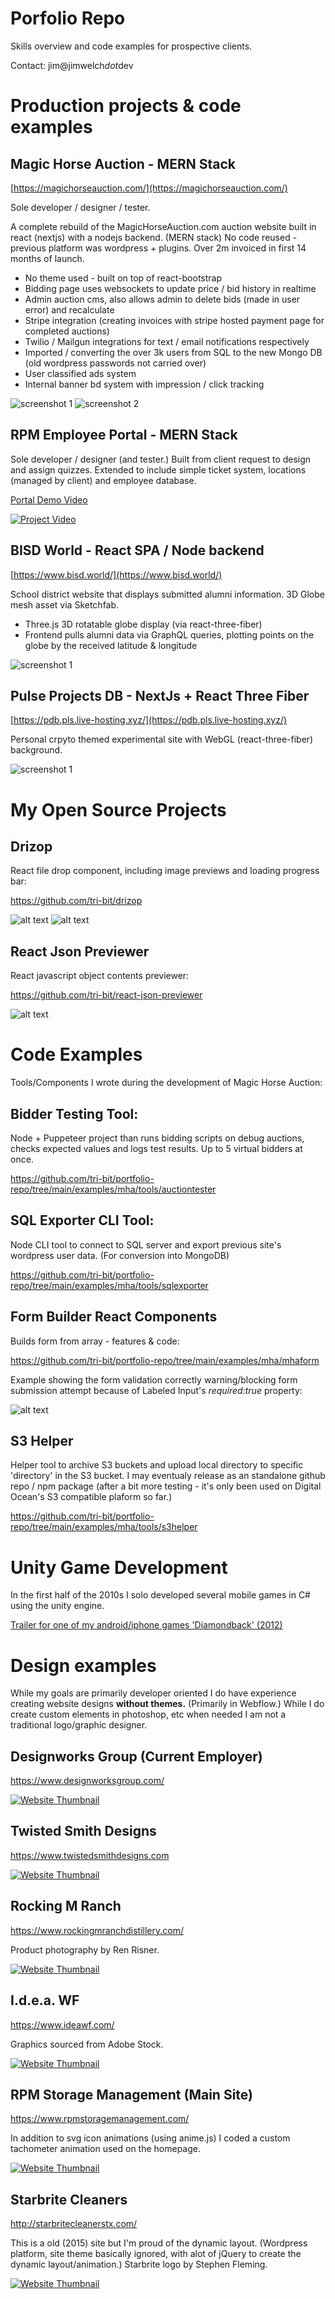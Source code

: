 # Porfolio Repo

Skills overview and code examples for prospective clients.

Contact: jim@jimwelch*dot*dev

# Production projects & code examples

## Magic Horse Auction - MERN Stack

[https://magichorseauction.com/](https://magichorseauction.com/)

Sole developer / designer / tester.

A complete rebuild of the MagicHorseAuction.com auction website built in react (nextjs) with a nodejs backend. (MERN stack) No code reused - previous platform was wordpress + plugins.
Over 2m invoiced in first 14 months of launch.

- No theme used - built on top of react-bootstrap
- Bidding page uses websockets to update price / bid history in realtime
- Admin auction cms, also allows admin to delete bids (made in user error) and recalculate
- Stripe integration (creating invoices with stripe hosted payment page for completed auctions)
- Twilio / Mailgun integrations for text / email notifications respectively
- Imported / converting the over 3k users from SQL to the new Mongo DB (old wordpress passwords not carried over)
- User classified ads system
- Internal banner bd system with impression / click tracking

![screenshot 1](https://github.com/tri-bit/portfolio-repo/blob/main/media/images/MagicHorseAuction-screenshot2.jpg)
![screenshot 2](https://github.com/tri-bit/portfolio-repo/blob/main/media/images/MagicHorseAuction-screenshot1.jpg)

## RPM Employee Portal - MERN Stack

Sole developer / designer (and tester.)
Built from client request to design and assign quizzes. Extended to include simple ticket system, locations (managed by client) and employee database.

[Portal Demo Video](https://media55.sfo2.cdn.digitaloceanspaces.com/portfolio/media/rpm_portal.mp4)

[![Project Video](https://github.com/tri-bit/portfolio-repo/blob/main/media/images/RPMPortal_video.jpg?raw=true)](https://media55.sfo2.cdn.digitaloceanspaces.com/portfolio/media/rpm_portal.mp4)

## BISD World - React SPA / Node backend

[https://www.bisd.world/](https://www.bisd.world/)

School district website that displays submitted alumni information. 3D Globe mesh asset via Sketchfab.

- Three.js 3D rotatable globe display (via react-three-fiber)
- Frontend pulls alumni data via GraphQL queries, plotting points on the globe by the received latitude & longitude

![screenshot 1](https://github.com/tri-bit/portfolio-repo/blob/main/media/images/BISDWorld-screenshot1.jpg)

## Pulse Projects DB - NextJs + React Three Fiber

[https://pdb.pls.live-hosting.xyz/](https://pdb.pls.live-hosting.xyz/)

Personal crpyto themed experimental site with WebGL (react-three-fiber) background.

![screenshot 1](https://github.com/tri-bit/portfolio-repo/blob/main/media/images/Pdb-screenshot1.jpg)

# My Open Source Projects

## Drizop

React file drop component, including image previews and loading progress bar:

https://github.com/tri-bit/drizop

![alt text](https://github.com/tri-bit/drizop/blob/master/docs/images/drizop_07.png?raw=true "Example2")
![alt text](https://github.com/tri-bit/drizop/blob/master/docs/images/drizop_02.png?raw=true "Example2")

## React Json Previewer

React javascript object contents previewer:

https://github.com/tri-bit/react-json-previewer

![alt text](https://github.com/tri-bit/react-json-previewer/blob/master/docs/intro_image.png?raw=true "Example")

# Code Examples

Tools/Components I wrote during the development of Magic Horse Auction:

## Bidder Testing Tool:

Node + Puppeteer project than runs bidding scripts on debug auctions, checks expected values and logs test results. Up to 5 virtual bidders at once.

https://github.com/tri-bit/portfolio-repo/tree/main/examples/mha/tools/auctiontester

## SQL Exporter CLI Tool:

Node CLI tool to connect to SQL server and export previous site's wordpress user data. (For conversion into MongoDB)

https://github.com/tri-bit/portfolio-repo/tree/main/examples/mha/tools/sqlexporter

## Form Builder React Components

Builds form from array - features & code:

https://github.com/tri-bit/portfolio-repo/tree/main/examples/mha/mhaform

Example showing the form validation correctly warning/blocking form submission attempt because of Labeled Input's _required:true_ property:

![alt text](https://github.com/tri-bit/portfolio-repo/blob/main/examples/mha/mhaform/media/MHAForm01.png?raw=true "Example")

## S3 Helper

Helper tool to archive S3 buckets and upload local directory to specific 'directory' in the S3 bucket. I may eventualy release as an standalone github repo / npm package (after a bit more testing - it's only been used on Digital Ocean's S3 compatible plaform so far.)

https://github.com/tri-bit/portfolio-repo/tree/main/examples/mha/tools/s3helper

# Unity Game Development

In the first half of the 2010s I solo developed several mobile games in C# using the unity engine.

[Trailer for one of my android/iphone games 'Diamondback' (2012)](https://media55.sfo2.cdn.digitaloceanspaces.com/portfolio/media/Diamondback_Trailer_Web.mp4)

# Design examples

While my goals are primarily developer oriented I do have experience creating website designs **without themes.** (Primarily in Webflow.) While I do create custom elements in photoshop, etc when needed I am not a traditional logo/graphic designer.

## Designworks Group (Current Employer)

https://www.designworksgroup.com/

[![Website Thumbnail](https://github.com/tri-bit/portfolio-repo/blob/main/media/images/designexamples/designworksgroup.png?raw=true)](https://www.designworksgroup.com/)

## Twisted Smith Designs

https://www.twistedsmithdesigns.com

[![Website Thumbnail](https://github.com/tri-bit/portfolio-repo/blob/main/media/images/designexamples/twistedsmithdesigns.png?raw=true)](https://www.twistedsmithdesigns.com)

## Rocking M Ranch

https://www.rockingmranchdistillery.com/

Product photography by Ren Risner.

[![Website Thumbnail](https://github.com/tri-bit/portfolio-repo/blob/main/media/images/designexamples/rockingmranch.png?raw=true)](https://www.rockingmranchdistillery.com/)

## I.d.e.a. WF

https://www.ideawf.com/

Graphics sourced from Adobe Stock.

[![Website Thumbnail](https://github.com/tri-bit/portfolio-repo/blob/main/media/images/designexamples/ideawf.png?raw=true)](https://www.ideawf.com/)

## RPM Storage Management (Main Site)

https://www.rpmstoragemanagement.com/

In addition to svg icon animations (using anime.js) I coded a custom tachometer animation used on the homepage.

[![Website Thumbnail](https://github.com/tri-bit/portfolio-repo/blob/main/media/images/designexamples/rpmstorage.png?raw=true)](https://www.rpmstoragemanagement.com/)

## Starbrite Cleaners

http://starbritecleanerstx.com/

This is a old (2015) site but I'm proud of the dynamic layout. (Wordpress platform, site theme basically ignored, with alot of jQuery to create the dynamic layout/animation.) Starbrite logo by Stephen Fleming.

[![Website Thumbnail](https://github.com/tri-bit/portfolio-repo/blob/main/media/images/designexamples/starbrite.png?raw=true)](http://starbritecleanerstx.com/)
